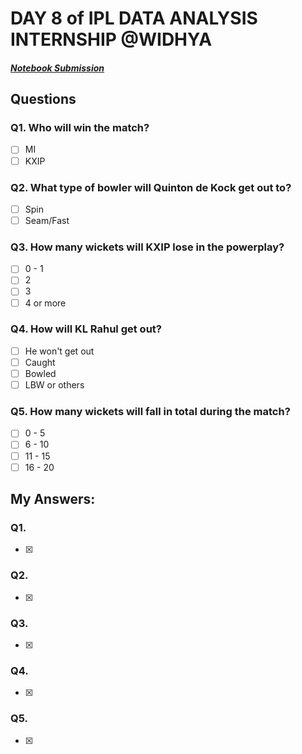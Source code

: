 # DAY 8 of IPL DATA ANALYSIS INTERNSHIP @WIDHYA
##### [Notebook Submission](https://github.com/shashwatk1/IPL_Data_Analysis/blob/main/Day_8_18_October/Day_8.ipynb)
## Questions
### Q1. Who will win the match?
- [ ] MI
- [ ] KXIP

### Q2. What type of bowler will Quinton de Kock get out to?
- [ ] Spin
- [ ] Seam/Fast

### Q3. How many wickets will KXIP lose in the powerplay?
- [ ] 0 - 1
- [ ] 2
- [ ] 3
- [ ] 4 or more

### Q4. How will KL Rahul get out?
- [ ] He won't get out
- [ ] Caught
- [ ] Bowled
- [ ] LBW or others

### Q5. How many wickets will fall in total during the match?
- [ ] 0 - 5
- [ ] 6 - 10
- [ ] 11 - 15
- [ ] 16 - 20

## My Answers:
### Q1.
- [x] 
### Q2.
- [x] 
### Q3.
- [x] 
### Q4.
- [x] 
### Q5.
- [x] 